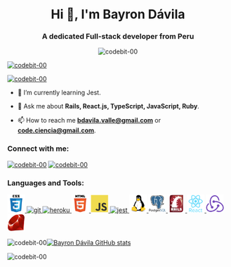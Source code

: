 <h1 align="center">Hi 👋, I'm Bayron Dávila</h1>
<h3 align="center">A dedicated Full-stack developer from Peru</h3>

<p align="center"> <img src="https://media.slid.es/uploads/20063/images/5199408/front-end-developers-openings-1.gif" alt="codebit-00" width="400" /> </p>

<p align="left"> <a href="https://github.com/ryo-ma/github-profile-trophy"><img src="https://github-profile-trophy.vercel.app/?username=codebit-00&rank=S" alt="codebit-00" /></a> </p>

<p align="left"> <a href="https://twitter.com/bdavalle" target="blank"><img src="https://img.shields.io/twitter/follow/bdavalle?logo=twitter&style=for-the-badge" alt="codebit-00" /></a> </p>

- :seedling: I’m currently learning Jest.
  
- 💬 Ask me about **Rails, React.js, TypeScript, JavaScript, Ruby**.

- 📫 How to reach me **bdavila.valle@gmail.com** or **code.ciencia@gmail.com**.

<h3 align="left">Connect with me:</h3>
<p align="left">
<a href="https://twitter.com/bdavalle" target="blank"><img align="center" src="https://cdn.jsdelivr.net/npm/simple-icons@3.0.1/icons/twitter.svg" alt="codebit-00" height="30" width="40" /></a>
<a href="https://www.linkedin.com/in/bayron-davila/" target="blank"><img align="center" src="https://cdn.jsdelivr.net/npm/simple-icons@3.0.1/icons/linkedin.svg" alt="codebit-00" height="30" width="40" /></a>
<p align="left">

<h3 align="left">Languages and Tools:</h3>
<p align="left"> <a href="https://www.w3schools.com/css/" target="_blank"> <img src="https://raw.githubusercontent.com/devicons/devicon/master/icons/css3/css3-original-wordmark.svg" alt="css3" width="40" height="40"/> </a> <a href="https://git-scm.com/" target="_blank"> <img src="https://www.vectorlogo.zone/logos/git-scm/git-scm-icon.svg" alt="git" width="40" height="40"/> </a> <a href="https://heroku.com" target="_blank"> <img src="https://www.vectorlogo.zone/logos/heroku/heroku-icon.svg" alt="heroku" width="40" height="40"/> </a> <a href="https://www.w3.org/html/" target="_blank"> <img src="https://raw.githubusercontent.com/devicons/devicon/master/icons/html5/html5-original-wordmark.svg" alt="html5" width="40" height="40"/> </a> <a href="https://developer.mozilla.org/en-US/docs/Web/JavaScript" target="_blank"> <img src="https://raw.githubusercontent.com/devicons/devicon/master/icons/javascript/javascript-original.svg" alt="javascript" width="40" height="40"/> </a> <a href="https://jestjs.io" target="_blank"> <img src="https://www.vectorlogo.zone/logos/jestjsio/jestjsio-icon.svg" alt="jest" width="40" height="40"/> </a> <a href="https://www.linux.org/" target="_blank"> <img src="https://raw.githubusercontent.com/devicons/devicon/master/icons/linux/linux-original.svg" alt="linux" width="40" height="40"/> </a> <a href="https://www.postgresql.org" target="_blank"> <img src="https://raw.githubusercontent.com/devicons/devicon/master/icons/postgresql/postgresql-original-wordmark.svg" alt="postgresql" width="40" height="40"/> </a> <a href="https://rubyonrails.org" target="_blank"> <img src="https://raw.githubusercontent.com/devicons/devicon/master/icons/rails/rails-original-wordmark.svg" alt="rails" width="40" height="40"/> </a> <a href="https://reactjs.org/" target="_blank"> <img src="https://raw.githubusercontent.com/devicons/devicon/master/icons/react/react-original-wordmark.svg" alt="react" width="40" height="40"/> </a> <a href="https://redux.js.org" target="_blank"> <img src="https://raw.githubusercontent.com/devicons/devicon/master/icons/redux/redux-original.svg" alt="redux" width="40" height="40"/> </a> <a href="https://www.ruby-lang.org/en/" target="_blank"> <img src="https://raw.githubusercontent.com/devicons/devicon/master/icons/ruby/ruby-original.svg" alt="ruby" width="40" height="40"/> </a></p>

<p><img align="left" src="https://github-readme-stats.vercel.app/api/top-langs?username=codebit-00&show_icons=true&locale=en&layout=compact" alt="codebit-00" /></p>

[![Bayron Dávila GitHub stats](https://github-readme-stats.vercel.app/api?username=codebit-00&count_private=true&hide=stars,prs,issues,contribs)](https://github.com/anuraghazra/github-readme-stats)

<p><img align="center" src="https://github-readme-streak-stats.herokuapp.com/?user=codebit-00&" alt="codebit-00" /></p>
